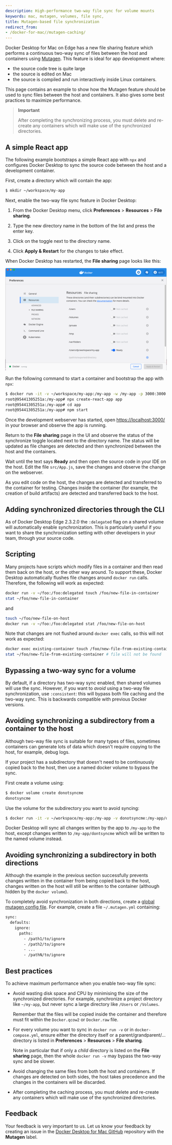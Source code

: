 ```yaml
---
description: High-performance two-way file sync for volume mounts
keywords: mac, mutagen, volumes, file sync,
title: Mutagen-based file synchronization
redirect_from:
- /docker-for-mac//mutagen-caching/
---
```


Docker Desktop for Mac on Edge has a new file sharing feature which performs
a continuous two-way sync of files between the host and containers using
[Mutagen](https://mutagen.io/). This feature is ideal for app development where:

- the source code tree is quite large
- the source is edited on Mac
- the source is compiled and run interactively inside Linux containers.

This page contains an example to show how the Mutagen feature should be used to sync files between the host and containers. It also gives some best practices to maximize performance.

> **Important**
>
> After completing the synchronizing process, you must delete and re-create any 
containers which will make use of the synchronized directories.

## A simple React app

The following example bootstraps a simple React app with `npx` and configures
Docker Desktop to sync the source code between the host and a
development container.

First, create a directory which will contain the app:

```bash
$ mkdir ~/workspace/my-app
```

Next, enable the two-way file sync feature in Docker Desktop:

1. From the Docker Desktop menu, click **Preferences** > **Resources** > **File sharing**.

2. Type the new directory name in the bottom of the list and press the enter key.

3. Click on the toggle next to the directory name.

4. Click **Apply & Restart** for the changes to take effect.

When Docker Desktop has restarted, the **File sharing** page looks like
this:

![Caching with mutagen is "Ready"](images/mac-mutagen-ready.png)

Run the following command to start a container and bootstrap the app with `npx`:

```bash
$ docker run -it -v ~/workspace/my-app:/my-app -w /my-app -p 3000:3000 node:lts bash
root@95441305251a:/my-app# npx create-react-app app
root@95441305251a:/my-app# cd app
root@95441305251a:/my-app# npm start
```

Once the development webserver has started, open [https://localhost:3000/](https://localhost:3000/) in
your browser and observe the app is running.

Return to the **File sharing** page in the UI and observe the status of the 
synchronize toggle located next to the directory name. The status will be
updated as file changes are detected and then synchronized between the host
and the containers.

Wait until the text says **Ready** and then open the source code in your IDE on
the host. Edit the file `src/App.js`, save the changes and observe the change
on the webserver.

As you edit code on the host, the changes are detected and transferred to the
container for testing. Changes inside the container (for example, the creation of build artifacts) are detected and transferred back to the host.

## Adding synchronized directories through the CLI

As of Docker Desktop Edge 2.3.2.0 the `:delegated` flag on a shared volume will 
automatically enable synchronization. This is particularly useful if you want to share
the synchronization setting with other developers in your team, through your source code.

## Scripting

Many projects have scripts which modify files in a container and then read them back on
the host, or the other way around. To support these, Docker Desktop automatically flushes
file changes around `docker run` calls. Therefore, the following will work as expected:

```bash
docker run -v ~/foo:/foo:delegated touch /foo/new-file-in-container
stat ~/foo/new-file-in-container
```

and

```bash
touch ~/foo/new-file-on-host
docker run -v ~/foo:/foo:delegated stat /foo/new-file-on-host
```

Note that changes are not flushed around `docker exec` calls, so this will not work as
expected:

```bash
docker exec existing-container touch /foo/new-file-from-existing-container
stat ~/foo/new-file-from-existing-container # file will not be found
```

## Bypassing a two-way sync for a volume

By default, if a directory has two-way sync enabled, then shared volumes will use the
sync. However, if you want to *avoid* using a two-way file synchronization, use
`:consistent`: this will bypass both file caching and the two-way sync. This is
backwards compatible with previous Docker versions.

## Avoiding synchronizing a subdirectory from a container to the host

Although two-way file sync is suitable for many types of files, sometimes containers can
generate lots of data which doesn't require copying to the host, for example, debug logs.

If your project has a subdirectory that doesn't need to be continuously copied back to
the host, then use a named docker volume to bypass the sync.

First create a volume using:

```bash
$ docker volume create donotsyncme
donotsyncme
```

Use the volume for the subdirectory you want to avoid syncing:

```bash
$ docker run -it -v ~/workspace/my-app:/my-app -v donotsyncme:/my-app/dontsyncme -w /my-app -p 3000:3000 node:lts bash
```

Docker Desktop will sync all changes written by the app to `/my-app` to
the host, except changes written to `/my-app/dontsyncme` which will be written
to the named volume instead.

## Avoiding synchronizing a subdirectory in both directions

Although the example in the previous section successfully prevents changes written in
the container from being copied back to the host, changes written on the host will
still be written to the container (although hidden by the `docker volume`).

To completely avoid synchronization in both directions, create a
[global mutagen config file](https://mutagen.io/documentation/introduction/configuration#configuration-files).
For example, create a file `~/.mutagen.yml` containing:

```bash
sync:
  defaults:
    ignore:
      paths:
        - /path1/to/ignore
        - /path2/to/ignore
        - ...
        - /pathN/to/ignore
```

## Best practices

To achieve maximum performance when you enable two-way file sync:

- Avoid wasting disk space and CPU by minimising the size of the synchronized
  directories. For example, synchronize a project directory like `~/my-app`, but
  never sync a large directory like `/Users` or `/Volumes`.

  Remember that the files will be copied inside the container and therefore must fit within the
  `Docker.qcow2` or `Docker.raw` file.
- For every volume you want to sync in `docker run -v` or in
  `docker-compose.yml`, ensure either the directory itself or a
  parent/grandparent/... directory is listed in **Preferences** > **Resources** > **File sharing**.

   Note in particular that if only a *child* directory is listed
  on the **File sharing** page, then the whole `docker run -v` may bypass the two-way sync and be slower.

- Avoid changing the same files from both the host and containers. If changes
  are detected on both sides, the host takes precedence and the changes in the containers will be discarded.

- After completing the caching process, you must delete and re-create any containers which will make use of the synchronized directories.

## Feedback

Your feedback is very important to us. Let us know your feedback by creating an issue in the [Docker Desktop for Mac GitHub](https://github.com/docker/for-mac/issues) repository with the **Mutagen** label.
